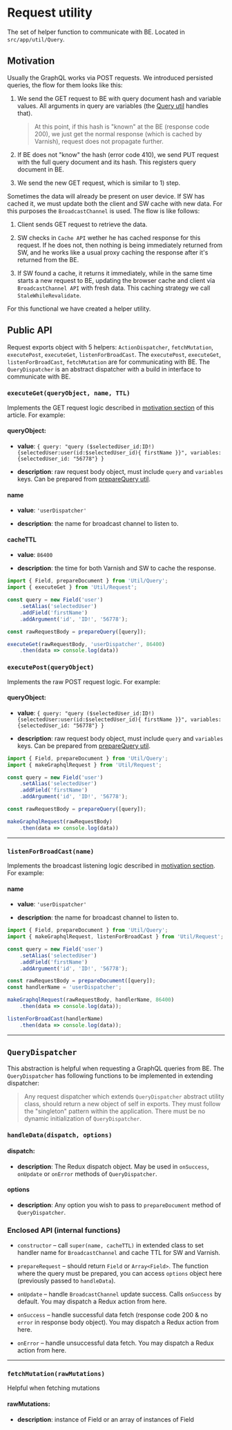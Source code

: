 # Request utility

The set of helper function to communicate with BE. Located in `src/app/util/Query`.

## Motivation

Usually the GraphQL works via POST requests. We introduced persisted queries, the flow for them looks like this:

1. We send the GET request to BE with query document hash and variable values. All arguments in query are variables (the [Query util](./02-Query.md) handles that). 

    > At this point, if this hash is "known" at the BE (response code 200), we just get the normal response (which is cached by Varnish), request does not propagate further.

2. If BE does not "know" the hash (error code 410), we send PUT request with the full query document and its hash. This registers query document in BE.

3. We send the new GET request, which is similar to 1) step.

Sometimes the data will already be present on user device. If SW has cached it, we must update both the client and SW cache with new data. For this purposes the `BroadcastChannel` is used. The flow is like follows:

1. Client sends GET request to retrieve the data.

2. SW checks in `Cache API` wether he has cached response for this request. If he does not, then nothing is being immediately returned from SW, and he works like a usual proxy caching the response after it's returned from the BE.

3. If SW found a cache, it returns it immediately, while in the same time starts a new request to BE, updating the browser cache and client via `BroadcastChannel API` with fresh data. This caching strategy we call `StaleWhileRevalidate`.

For this functional we have created a helper utility.

## Public API
    
Request exports object with 5 helpers: `ActionDispatcher`, `fetchMutation`, `executePost`, `executeGet`, `listenForBroadCast`. The `executePost`, `executeGet`, `listenForBroadCast`, `fetchMutation` are for communicating with BE. The `QueryDispatcher` is an abstract dispatcher with a build in interface to communicate with BE.

### `executeGet(queryObject, name, TTL)`

Implements the GET request logic described in [motivation section](#Motivation) of this article. For example:

#### queryObject:
    
- **value**: `{ query: "query ($selectedUser_id:ID!) {selectedUser:user(id:$selectedUser_id){ firstName }}", variables: {selectedUser_id: "56778"} }`

- **description**: raw request body object, must include `query` and `variables` keys. Can be prepared from [prepareQuery util]('./02-Query.md').

#### name

- **value**: `'userDispatcher'`

- **description**: the name for broadcast channel to listen to.

#### cacheTTL

- **value**: `86400`

- **description**: the time for both Varnish and SW to cache the response.

```js
import { Field, prepareDocument } from 'Util/Query';
import { executeGet } from 'Util/Request';

const query = new Field('user')
    .setAlias('selectedUser')
    .addField('firstName')
    .addArgument('id', 'ID!', '56778');

const rawRequestBody = prepareQuery([query]);

executeGet(rawRequestBody, 'userDispatcher', 86400)
    .then(data => console.log(data))
```

### `executePost(queryObject)`

Implements the raw POST request logic. For example:

#### queryObject:
    
- **value**: `{ query: "query ($selectedUser_id:ID!) {selectedUser:user(id:$selectedUser_id){ firstName }}", variables: {selectedUser_id: "56778"} }`

- **description**: raw request body object, must include `query` and `variables` keys. Can be prepared from [prepareQuery util]('./02-Query.md').

```js
import { Field, prepareDocument } from 'Util/Query';
import { makeGraphqlRequest } from 'Util/Request';

const query = new Field('user')
    .setAlias('selectedUser')
    .addField('firstName')
    .addArgument('id', 'ID!', '56778');

const rawRequestBody = prepareQuery([query]);

makeGraphqlRequest(rawRequestBody)
    .then(data => console.log(data))
```

<hr />

### `listenForBroadCast(name)`

Implements the broadcast listening logic described in [motivation section](#Motivation). For example:

#### name

- **value**: `'userDispatcher'`

- **description**: the name for broadcast channel to listen to.

```js
import { Field, prepareDocument } from 'Util/Query';
import { makeGraphqlRequest, listenForBroadCast } from 'Util/Request';

const query = new Field('user')
    .setAlias('selectedUser')
    .addField('firstName')
    .addArgument('id', 'ID!', '56778');

const rawRequestBody = prepareDocument([query]);
const handlerName = 'userDispatcher';

makeGraphqlRequest(rawRequestBody, handlerName, 86400)
    .then(data => console.log(data));

listenForBroadCast(handlerName)
    .then(data => console.log(data));
```

<hr />

## `QueryDispatcher`

This abstraction is helpful when requesting a GraphQL queries from BE. The `QueryDispatcher` has following functions to be implemented in extending dispatcher:

> Any request dispatcher which extends `QueryDispatcher` abstract utility class, should return a new object of self in exports. They must follow the "singleton" pattern within the application. There must be no dynamic initialization of `QueryDispatcher`.

### `handleData(dispatch, options)`

#### dispatch:

- **description**: The Redux dispatch object. May be used in `onSuccess`, `onUpdate` or `onError` methods of `QueryDispatcher`.

#### options

- **description**: Any option you wish to pass to `prepareDocument` method of `QueryDispatcher`.

### Enclosed API (internal functions)

- `constructor` – call `super(name, cacheTTL)` in extended class to set handler name for `BroadcastChannel` and cache TTL for SW and Varnish.

- `prepareRequest` – should return `Field` or `Array<Field>`. The function where the query must be prepared, you can access `options` object here (previously passed to `handleData`).

- `onUpdate` – handle `BroadcastChannel` update success. Calls `onSuccess` by default. You may dispatch a Redux action from here.

- `onSuccess` – handle successful data fetch (response code 200 & no `error` in response body object). You may dispatch a Redux action from here.

- `onError` – handle unsuccessful data fetch. You may dispatch a Redux action from here.

<hr />

### `fetchMutation(rawMutations)`

Helpful when fetching mutations

#### rawMutations:

- **description**: instance of Field or an array of instances of Field
